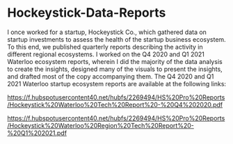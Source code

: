 # Hockeystick-Data-Reports

I once worked for a startup, Hockeystick Co., which gathered data on startup investments to assess the health of the startup business ecosystem. To this end, we published quarterly reports describing the activity in different regional ecosystems. I worked on the Q4 2020 and Q1 2021 Waterloo ecosystem reports, wherein I did the majority of the data analysis to create the insights, designed many of the visuals to present the insights, and drafted most of the copy accompanying them. The Q4 2020 and Q1 2021 Waterloo startup ecosystem reports are available at the following links:

https://f.hubspotusercontent40.net/hubfs/2269494/HS%20Pro%20Reports/Hockeystick%20Waterloo%20Tech%20Report%20-%20Q4%202020.pdf

https://f.hubspotusercontent40.net/hubfs/2269494/HS%20Pro%20Reports/Hockeystick%20Waterloo%20Region%20Tech%20Report%20-%20Q1%202021.pdf
